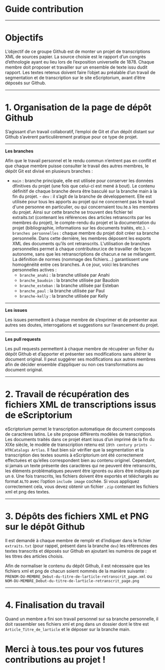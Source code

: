 # Guide contribution

---
# Objectifs

L’objectif de ce groupe Github est de monter un projet de transcriptions XML de sources papier. La source choisie est le 
rapport d’un congrès d’ethnologie ayant eu lieu lors de l’exposition universelle de 1878. Chaque membre doit proposer et 
travailler sur un ensemble de texte issu dudit rapport. Les textes retenus doivent faire l’objet au préalable d’un 
travail de segmentation et de transcription sur le site eScriptorium, avant d’être déposés sur Github.

---

# 1. Organisation de la page de dépôt Github

S’agissant d’un travail collaboratif, l’emploi de Git et d’un dépôt distant sur Github s’avèrent particulièrement 
pratique pour ce type de projet.

---

**Les branches**

Afin que le travail personnel et le rendu commun n’entrent pas en conflit et que chaque membre puisse consulter le 
travail des autres membres, le dépôt Git est divisé en plusieurs branches :

- `main` : branche principale, elle est utilisée pour conserver les données dfinitives du projet (une fois que celui-ci 
est mené à bout). Le contenu définitif de chaque branche devra être basculé sur la branche main à la fin du projet. - 
`dev` : il s’agit de la branche de développement. Elle est utilisée pour tous les apports au projet qui ne concernent pas 
le travail d'une personne en particulier, ou qui concernaient tou.te.s les membres du projet. Ainsi sur cette branche se 
trouvent des fichier tel extraits.txt (contenant les références des articles retranscrits par les membres du projet), le 
compte-rendu du projet et la documentation du projet (bibliographie, informations sur les documents traités, etc.). - 
`branches personnelles` : chaque membre du projet doit créer sa branche personnelle. Dans cette dernière, les membres 
déposent les exports XML des documents qu’ils ont retranscrits. L'utilisation de branches personnelles permet à chaque 
contributeur.ice de travailler de façon autonome, sans que les retranscriptions de chacun.e ne se mélangent. La 
définition de normes (nommage des fichiers...) garantissent une homogénéité entre ces branches. A ce jour, voici les 
branches personnelles actives :
	- `branche_anahi` : la branche utilisée par Anahi
	- `branche_baudoin` : la branche utilisée par Baudoin
	- `branche_esteban` : la branche utilisée par Esteban
	- `branche_paul` : la branche utilisée par Paul
	- `branche-kelly` : la branche utilisée par Kelly

---

**Les issues** 

Les issues permettent à chaque membre de s’exprimer et de présenter aux autres ses doutes, interrogations et suggestions 
sur l’avancement du projet.

---

**Les pull requests**

Les pull requests permettent à chaque membre de récupérer un ficher du dépôt Github et d’apporter et présenter ses 
modifications sans altérer le document original. Il peut suggérer ses modifications aux autres membres afin de décider 
ensemble d’appliquer ou non ces transformations au document original.

---

# 2. Travail de récupération des fichiers XML de transcriptions issus de eScriptorium

eScriptorium permet le transcription automatique de document composés de caractères latins. Le site propose différents 
modèles de transcription. Les documents traités dans ce projet étant issus d’un imprimé de la fin du XIXe siècle, le 
modèle de transcription retenu est `19th century prints - HTRCatalogs Artlas`. Il faut bien sûr vérifier que la 
segmentation et la transcription des textes soumis à eScriptorium ont été correctement effectuées et qu’elles 
correspondent bien au contenu originel. Cependant, si jamais un texte présente des caractères qui ne peuvent être 
retranscrits, les éléments problématiques peuvent être ignorés ou alors être indiqués par un `0`. Une fois transcrits, 
les fichiers doivent être exportés et téléchargés au format `ALTO` avec l’option `include image` cochée. Si vous 
appliquez correctement cela, vous devez obtenir un fichier `.zip` contenant les fichiers xml et png des textes.

---

# 3. Dépôts des fichiers XML et PNG sur le dépôt Github

Il est demandé à chaque membre de remplir et d’indiquer dans le fichier `extraits.txt` (pour rappel, présent dans la 
branche `dev`) les références des textes transcrits et déposés sur Github en ajoutant les numéros de page et les titres des 
articles choisis.

Afin de normaliser le contenu du dépôt Github, il est nécessaire que les fichiers xml et png de chacun soient nommés de 
la manière suivante : `PRENOM-DU-MEMBRE_Debut-du-titre-de-larticle-retranscrit_page.xml` ou 
`NOM-DU-MEMBRE_Debut-du-titre-de-larticle-retranscrit_page.png`

---

# 4. Finalisation du travail

Quand un membre a fini son travail personnel sur sa branche personnelle, il doit rassembler ses fichiers xml et png 
dans un dossier dont le titre est `Article_Titre_de_larticle` et le déposer sur la branche main.


# Merci à tous.tes pour vos futures contributions au projet !
